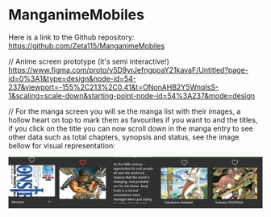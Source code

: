 # ManganimeMobiles

Here is a link to the Github repository:  https://github.com/Zeta115/ManganimeMobiles

// Anime screen prototype (it's semi interactive!)
https://www.figma.com/proto/v5D9yrJefngpoaY21kavaF/Untitled?page-id=0%3A1&type=design&node-id=54-237&viewport=-155%2C213%2C0.41&t=ONonAHB2Y5WnqIsS-1&scaling=scale-down&starting-point-node-id=54%3A237&mode=design

// For the manga screen you will se the manga list with their images, a hollow heart on top to mark them as favourites if you want to and the titles, if you click on the title you can now scroll down in the manga entry to see other data such as total chapters, synopsis and status, see the image bellow for visual representation:

![Manga screen example](https://github.com/Zeta115/ManganimeMobiles/blob/main/ManganimeMobiles/manganime/assets/MangaScreenCapture.PNG)
